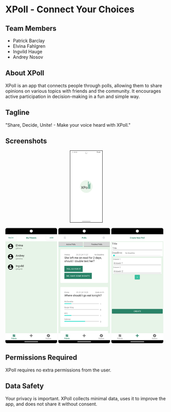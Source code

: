 # XPoll - Connect Your Choices

## Team Members
- Patrick Barclay
- Elvina Fahlgren
- Ingvild Hauge
- Andrey Nosov

## About XPoll
XPoll is an app that connects people through polls, allowing them to share opinions on various topics with friends and the community. It encourages active participation in decision-making in a fun and simple way.

## Tagline
"Share, Decide, Unite! - Make your voice heard with XPoll."

## Screenshots
<p align="center" width="100%">
    <img src="screenshots/Loading_Screen.png" alt="drawing" width="100" border="1px solid black"/> <br>
</p>
<p width=100%>
    <img src="screenshots/friends.png" alt="drawing" width="32%"/>
    <img src="screenshots/feed.png" alt="drawing" width="32%"/>
    <img src="screenshots/add_poll.png" alt="drawing" width="32%"/>
</p>

## Permissions Required
XPoll requires no extra permissions from the user.

## Data Safety
Your privacy is important. XPoll collects minimal data, uses it to improve the app, and does not share it without consent.
